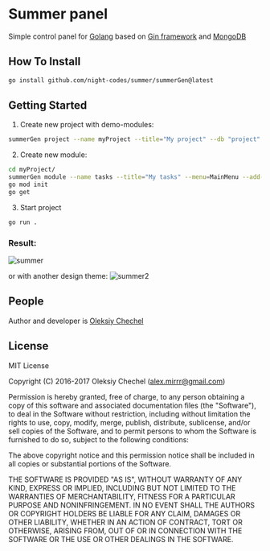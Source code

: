 # Summer panel
Simple control panel for [Golang](https://golang.org/) based on [Gin framework](https://gin-gonic.github.io/gin/) and [MongoDB](https://www.mongodb.com/)


## How To Install
```bash
go install github.com/night-codes/summer/summerGen@latest
```


## Getting Started

1) Create new project with demo-modules:
```bash
summerGen project --name myProject --title="My project" --db "project" --port=8080 --views="templates/main" --views-dot="templates/dot" --demo
```


2) Create new module:
```bash
cd myProject/
summerGen module --name tasks --title="My tasks" --menu=MainMenu --add-sort --add-search --add-pages --add-tabs
go mod init
go get
```

3) Start project
```bash
go run .
```

### Result:
![summer](https://cloud.githubusercontent.com/assets/2770221/21749479/7d293c42-d5d1-11e6-846a-654afbf1288a.png)

or with another design theme:
![summer2](https://cloud.githubusercontent.com/assets/2770221/21749543/008a935a-d5d3-11e6-97ee-fc815c8cdf43.png)


## People

Author and developer is [Oleksiy Chechel](https://github.com/night-codes)



## License

MIT License

Copyright (C) 2016-2017 Oleksiy Chechel (alex.mirrr@gmail.com)

Permission is hereby granted, free of charge, to any person obtaining a copy of this software and associated documentation files (the "Software"), to deal in the Software without restriction, including without limitation the rights to use, copy, modify, merge, publish, distribute, sublicense, and/or sell copies of the Software, and to permit persons to whom the Software is furnished to do so, subject to the following conditions:

The above copyright notice and this permission notice shall be included in all copies or substantial portions of the Software.

THE SOFTWARE IS PROVIDED "AS IS", WITHOUT WARRANTY OF ANY KIND, EXPRESS OR IMPLIED, INCLUDING BUT NOT LIMITED TO THE WARRANTIES OF MERCHANTABILITY, FITNESS FOR A PARTICULAR PURPOSE AND NONINFRINGEMENT. IN NO EVENT SHALL THE AUTHORS OR COPYRIGHT HOLDERS BE LIABLE FOR ANY CLAIM, DAMAGES OR OTHER LIABILITY, WHETHER IN AN ACTION OF CONTRACT, TORT OR OTHERWISE, ARISING FROM, OUT OF OR IN CONNECTION WITH THE SOFTWARE OR THE USE OR OTHER DEALINGS IN THE SOFTWARE.

